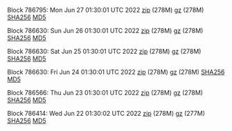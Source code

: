 Block 786795: Mon Jun 27 01:30:01 UTC 2022 [zip](https://files.01coin.io/mainnet/2022-06-27/bootstrap.dat.zip) (278M) [gz](https://files.01coin.io/mainnet/2022-06-27/bootstrap.dat.tar.gz) (278M) [SHA256](https://files.01coin.io/mainnet/2022-06-27/sha256.txt) [MD5](https://files.01coin.io/mainnet/2022-06-27/md5.txt)

Block 786630: Sun Jun 26 01:30:01 UTC 2022 [zip](https://files.01coin.io/mainnet/2022-06-26/bootstrap.dat.zip) (278M) [gz](https://files.01coin.io/mainnet/2022-06-26/bootstrap.dat.tar.gz) (278M) [SHA256](https://files.01coin.io/mainnet/2022-06-26/sha256.txt) [MD5](https://files.01coin.io/mainnet/2022-06-26/md5.txt)

Block 786630: Sat Jun 25 01:30:01 UTC 2022 [zip](https://files.01coin.io/mainnet/2022-06-25/bootstrap.dat.zip) (278M) [gz](https://files.01coin.io/mainnet/2022-06-25/bootstrap.dat.tar.gz) (278M) [SHA256](https://files.01coin.io/mainnet/2022-06-25/sha256.txt) [MD5](https://files.01coin.io/mainnet/2022-06-25/md5.txt)

Block 786630: Fri Jun 24 01:30:01 UTC 2022 [zip](https://files.01coin.io/mainnet/2022-06-24/bootstrap.dat.zip) (278M) [gz](https://files.01coin.io/mainnet/2022-06-24/bootstrap.dat.tar.gz) (278M) [SHA256](https://files.01coin.io/mainnet/2022-06-24/sha256.txt) [MD5](https://files.01coin.io/mainnet/2022-06-24/md5.txt)

Block 786566: Thu Jun 23 01:30:01 UTC 2022 [zip](https://files.01coin.io/mainnet/2022-06-23/bootstrap.dat.zip) (278M) [gz](https://files.01coin.io/mainnet/2022-06-23/bootstrap.dat.tar.gz) (278M) [SHA256](https://files.01coin.io/mainnet/2022-06-23/sha256.txt) [MD5](https://files.01coin.io/mainnet/2022-06-23/md5.txt)

Block 786414: Wed Jun 22 01:30:02 UTC 2022 [zip](https://files.01coin.io/mainnet/2022-06-22/bootstrap.dat.zip) (278M) [gz](https://files.01coin.io/mainnet/2022-06-22/bootstrap.dat.tar.gz) (277M) [SHA256](https://files.01coin.io/mainnet/2022-06-22/sha256.txt) [MD5](https://files.01coin.io/mainnet/2022-06-22/md5.txt)
